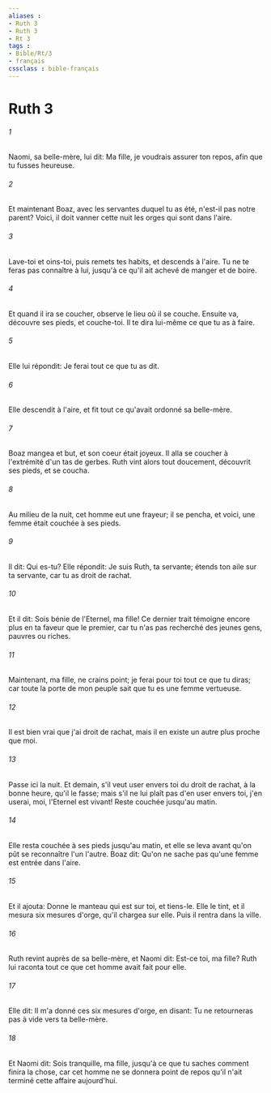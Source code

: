 ```yaml
---
aliases : 
- Ruth 3
- Ruth 3
- Rt 3
tags : 
- Bible/Rt/3
- français
cssclass : bible-français
---
```


# Ruth 3

###### 1
Naomi, sa belle-mère, lui dit: Ma fille, je voudrais assurer ton repos, afin que tu fusses heureuse.
###### 2
Et maintenant Boaz, avec les servantes duquel tu as été, n'est-il pas notre parent? Voici, il doit vanner cette nuit les orges qui sont dans l'aire.
###### 3
Lave-toi et oins-toi, puis remets tes habits, et descends à l'aire. Tu ne te feras pas connaître à lui, jusqu'à ce qu'il ait achevé de manger et de boire.
###### 4
Et quand il ira se coucher, observe le lieu où il se couche. Ensuite va, découvre ses pieds, et couche-toi. Il te dira lui-même ce que tu as à faire.
###### 5
Elle lui répondit: Je ferai tout ce que tu as dit.
###### 6
Elle descendit à l'aire, et fit tout ce qu'avait ordonné sa belle-mère.
###### 7
Boaz mangea et but, et son coeur était joyeux. Il alla se coucher à l'extrémité d'un tas de gerbes. Ruth vint alors tout doucement, découvrit ses pieds, et se coucha.
###### 8
Au milieu de la nuit, cet homme eut une frayeur; il se pencha, et voici, une femme était couchée à ses pieds.
###### 9
Il dit: Qui es-tu? Elle répondit: Je suis Ruth, ta servante; étends ton aile sur ta servante, car tu as droit de rachat.
###### 10
Et il dit: Sois bénie de l'Eternel, ma fille! Ce dernier trait témoigne encore plus en ta faveur que le premier, car tu n'as pas recherché des jeunes gens, pauvres ou riches.
###### 11
Maintenant, ma fille, ne crains point; je ferai pour toi tout ce que tu diras; car toute la porte de mon peuple sait que tu es une femme vertueuse.
###### 12
Il est bien vrai que j'ai droit de rachat, mais il en existe un autre plus proche que moi.
###### 13
Passe ici la nuit. Et demain, s'il veut user envers toi du droit de rachat, à la bonne heure, qu'il le fasse; mais s'il ne lui plaît pas d'en user envers toi, j'en userai, moi, l'Eternel est vivant! Reste couchée jusqu'au matin.
###### 14
Elle resta couchée à ses pieds jusqu'au matin, et elle se leva avant qu'on pût se reconnaître l'un l'autre. Boaz dit: Qu'on ne sache pas qu'une femme est entrée dans l'aire.
###### 15
Et il ajouta: Donne le manteau qui est sur toi, et tiens-le. Elle le tint, et il mesura six mesures d'orge, qu'il chargea sur elle. Puis il rentra dans la ville.
###### 16
Ruth revint auprès de sa belle-mère, et Naomi dit: Est-ce toi, ma fille? Ruth lui raconta tout ce que cet homme avait fait pour elle.
###### 17
Elle dit: Il m'a donné ces six mesures d'orge, en disant: Tu ne retourneras pas à vide vers ta belle-mère.
###### 18
Et Naomi dit: Sois tranquille, ma fille, jusqu'à ce que tu saches comment finira la chose, car cet homme ne se donnera point de repos qu'il n'ait terminé cette affaire aujourd'hui.
